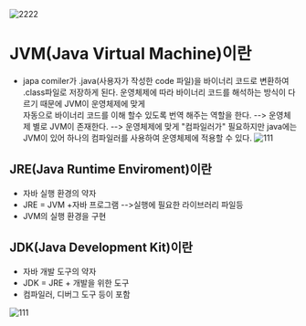 ![2222](https://user-images.githubusercontent.com/96917871/151001787-61c5db78-7a44-4704-a161-6890ae064ed3.PNG)

__JVM(Java Virtual Machine)이란__
=====================
- japa comiler가 .java(사용자가 작성한 code 파일)을 바이너리 코드로 변환하여 .class파일로 저장하게 된다. 운영체제에 따라 바이너리 코드를 해석하는 방식이 다르기 때문에 JVM이 운영체제에 맞게  
  자동으로 바이너리 코드를 이해 할수 있도록 번역 해주는 역할을 한다.
  --> 운영체제 별로 JVM이 존재한다.
  --> 운영체제에 맞게 "컴파일러가" 필요하지만 java에는 JVM이 있어 하나의 컴파일러를 사용하여 운영체제에 적용할 수 있다.
![111](https://user-images.githubusercontent.com/96917871/151001776-bca072ef-bd1f-4cb0-a11c-89aa6257bfde.PNG) 

__JRE(Java Runtime Enviroment)이란__
------------------------------------------
- 자바 실행 환경의 약자
- JRE = JVM +자바 프로그램 -->실행에 필요한 라이브러리 파일등
- JVM의 실행 환경을 구현

__JDK(Java Development Kit)이란__
----------------------------------
- 자바 개발 도구의 약자
- JDK = JRE + 개발을 위한 도구
- 컴파일러, 디버그 도구 등이 포함






![111](https://user-images.githubusercontent.com/96917871/151001776-bca072ef-bd1f-4cb0-a11c-89aa6257bfde.PNG) 
